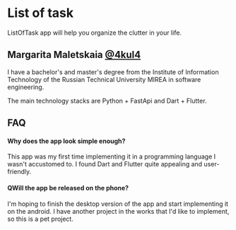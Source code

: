 # List of task

ListOfTask app will help you organize the clutter in your life.


## Margarita Maletskaia [@4kul4](https://www.github.com/4kul4)

I have a bachelor's and master's degree from the Institute of Information Technology of the Russian Technical University MIREA in software engineering.

The main technology stacks are Python + FastApi and Dart + Flutter.



## FAQ

#### Why does the app look simple enough?

This app was my first time implementing it in a programming language I wasn't accustomed to. I found Dart and Flutter quite appealing and user-friendly.

#### QWill the app be released on the phone?

I'm hoping to finish the desktop version of the app and start implementing it on the android. I have another project in the works that I'd like to implement, so this is a pet project.
